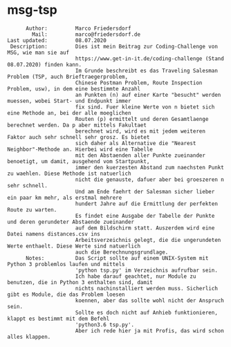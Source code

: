 # msg-tsp
          Author:         Marco Friedersdorf
            Mail:         marco@friedersdorf.de
    Last updated:         08.07.2020
     Description:         Dies ist mein Beitrag zur Coding-Challenge von MSG, wie man sie auf
                          https://www.get-in-it.de/coding-challenge (Stand 08.07.2020) finden kann.
                          Im Grunde beschreibt es das Traveling Salesman Problem (TSP, auch Brieftraegerproblem,
                          Chinese Postman Problem, Route Inspection Problem, usw), in dem eine bestimmte Anzahl
                          an Punkten (n) auf einer Karte "besucht" werden muessen, wobei Start- und Endpunkt immer
                          fix sind. Fuer kleine Werte von n bietet sich eine Methode an, bei der alle moeglichen
                          Routen (p) ermittelt und deren Gesamtlaenge berechnet werden. Da p aber mittels Fakultaet
                          berechnet wird, wird es mit jedem weiteren Faktor auch sehr schnell sehr grosz. Es bietet
                          sich daher als Alternative die "Nearest Neighbor"-Methode an. Hierbei wird eine Tabelle
                          mit den Abstaenden aller Punkte zueinander benoetigt, um damit, ausgehend vom Startpunkt,
                          immer den kuerzesten Abstand zum naechsten Punkt zu waehlen. Diese Methode ist natuerlich
                          nicht die genauste, dafuer aber bei groeszeren n sehr schnell.
                          Und am Ende faehrt der Salesman sicher lieber ein paar km mehr, als erstmal mehrere
                          hundert Jahre auf die Ermittlung der perfekten Route zu warten.
                          Es findet eine Ausgabe der Tabelle der Punkte und deren gerundeter Abstaende zueinander
                          auf dem Bildschirm statt. Auszerdem wird eine Datei namens distances.csv ins
                          Arbeitsverzeichnis gelegt, die die ungerundeten Werte enthaelt. Diese Werte sind natuerlich
                          auch die Berechnungsgrundlage.
          Notes:          Das Script sollte auf einem UNIX-System mit Python 3 problemlos laufen und mittels
                          'python tsp.py' im Verzeichnis aufrufbar sein.
                          Ich habe darauf geachtet, nur Module zu benutzen, die in Python 3 enthalten sind, damit
                          nichts nachinstalliert werden muss. Sicherlich gibt es Module, die das Problem loesen
                          koennen, aber das sollte wohl nicht der Anspruch sein.
                          Sollte es doch nicht auf Anhieb funktionieren, klappt es bestimmt mit dem Befehl
                          'python3.6 tsp.py'.
                          Aber ich rede hier ja mit Profis, das wird schon alles klappen.
